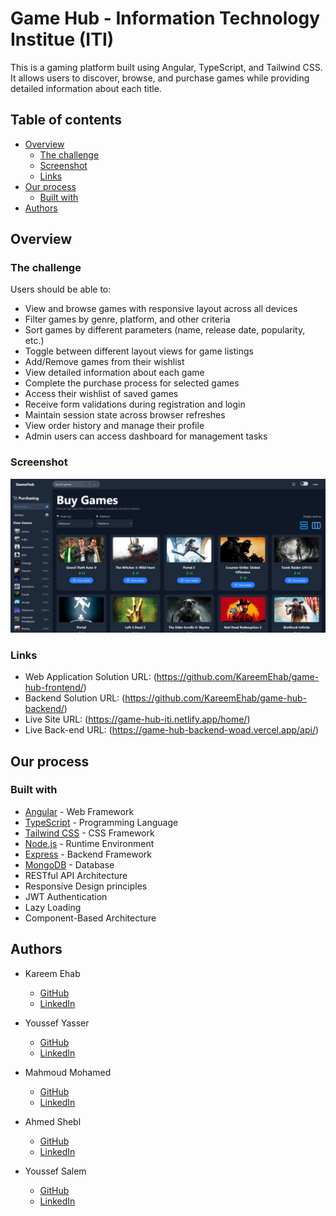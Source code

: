 # Game Hub - Information Technology Institue (ITI)

This is a gaming platform built using Angular, TypeScript, and Tailwind CSS. It allows users to discover, browse, and purchase games while providing detailed information about each title.

## Table of contents

- [Overview](#overview)
  - [The challenge](#the-challenge)
  - [Screenshot](#screenshot)
  - [Links](#links)
- [Our process](#our-process)
  - [Built with](#built-with)
- [Authors](#authors)

## Overview

### The challenge

Users should be able to:

- View and browse games with responsive layout across all devices
- Filter games by genre, platform, and other criteria
- Sort games by different parameters (name, release date, popularity, etc.)
- Toggle between different layout views for game listings
- Add/Remove games from their wishlist
- View detailed information about each game
- Complete the purchase process for selected games
- Access their wishlist of saved games
- Receive form validations during registration and login
- Maintain session state across browser refreshes
- View order history and manage their profile
- Admin users can access dashboard for management tasks

### Screenshot

![](./public/Images/screenshot.png)

### Links

- Web Application Solution URL: (https://github.com/KareemEhab/game-hub-frontend/)
- Backend Solution URL: (https://github.com/KareemEhab/game-hub-backend/)
- Live Site URL: (https://game-hub-iti.netlify.app/home/)
- Live Back-end URL: (https://game-hub-backend-woad.vercel.app/api/)

## Our process

### Built with

- [Angular](https://angular.io/) - Web Framework
- [TypeScript](https://www.typescriptlang.org/) - Programming Language
- [Tailwind CSS](https://tailwindcss.com/) - CSS Framework
- [Node.js](https://nodejs.org/) - Runtime Environment
- [Express](https://expressjs.com/) - Backend Framework
- [MongoDB](https://www.mongodb.com/) - Database
- RESTful API Architecture
- Responsive Design principles
- JWT Authentication
- Lazy Loading
- Component-Based Architecture

## Authors

- Kareem Ehab

  - [GitHub](https://github.com/KareemEhab)
  - [LinkedIn](https://www.linkedin.com/in/kareem-hamouda/)

- Youssef Yasser

  - [GitHub](https://github.com/Youssef-Yasser-Mahmoud)
  - [LinkedIn](https://www.linkedin.com/in/jooyasser/)

- Mahmoud Mohamed

  - [GitHub](https://github.com/mahmoud1mandour)
  - [LinkedIn](https://www.linkedin.com/in/mahmoud-mandour-m107/)

- Ahmed Shebl

  - [GitHub](https://github.com/AhmedShebl2000)
  - [LinkedIn](https://www.linkedin.com/in/ahmedshebl16/)

- Youssef Salem
  - [GitHub](https://github.com/YoussefSallem)
  - [LinkedIn](https://www.linkedin.com/in/yousseffsalem/)
